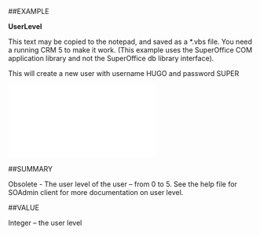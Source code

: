 
##EXAMPLE

**UserLevel**

This text may be copied to the notepad, and saved as a *.vbs file. You need a running CRM 5 to make it work. (This example uses the SuperOffice COM application library and not the SuperOffice db library interface). 



This will create a new user with username HUGO and password SUPER

![](..\..\Examples\vbs\SOUser.UserLevel.vbs.txt)


##SUMMARY

Obsolete - The user level of the user – from 0 to 5. See the help file for SOAdmin client for more documentation on user level.


##VALUE

Integer – the user level

